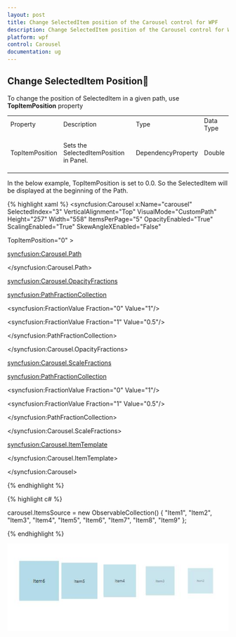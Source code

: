 ```yaml
---
layout: post
title: Change SelectedItem position of the Carousel control for WPF
description: Change SelectedItem position of the Carousel control for WPF
platform: wpf
control: Carousel
documentation: ug
---
```


## Change SelectedItem Position

To change the position of SelectedItem in a given path, use **TopItemPosition** property

<table>
<tr>
<td>
Property<br/><br/></td><td>
Description<br/><br/></td><td>
Type<br/><br/></td><td>
Data Type<br/><br/></td></tr>
<tr>
<td>
TopItemPosition<br/><br/></td><td>
Sets the SelectedItemPosition in Panel.<br/><br/></td><td>
DependencyProperty<br/><br/></td><td>
Double<br/><br/></td></tr>
</table>
In the below example, TopItemPosition is set to 0.0. So the SelectedItem will be displayed at the beginning of the Path.

{% highlight xaml %}
<syncfusion:Carousel x:Name="carousel" SelectedIndex="3"  VerticalAlignment="Top" VisualMode="CustomPath" Height="257" Width="558"  ItemsPerPage="5" OpacityEnabled="True" ScalingEnabled="True" SkewAngleXEnabled="False"

TopItemPosition="0" >

<syncfusion:Carousel.Path>

<Path Data="M0,300L600,300" Stroke="Blue" StrokeThickness="2" HorizontalAlignment="Stretch" VerticalAlignment="Stretch"/>

</syncfusion:Carousel.Path>

<syncfusion:Carousel.OpacityFractions>

<syncfusion:PathFractionCollection>

<!--Fraction represents the position in Path-

Value represents the Opacity of Carousel item in a particular point-->

<syncfusion:FractionValue Fraction="0" Value="1"/>

<syncfusion:FractionValue Fraction="1" Value="0.5"/>

</syncfusion:PathFractionCollection>

</syncfusion:Carousel.OpacityFractions>

<syncfusion:Carousel.ScaleFractions>

<syncfusion:PathFractionCollection>

<syncfusion:FractionValue Fraction="0" Value="1"/>

<syncfusion:FractionValue Fraction="1" Value="0.5"/>

</syncfusion:PathFractionCollection>

</syncfusion:Carousel.ScaleFractions>

<syncfusion:Carousel.ItemTemplate>

<DataTemplate>

<Border Height="100" Width="100" Background="LightBlue">

<ContentControl Content="{Binding}" HorizontalAlignment="Center" VerticalAlignment="Center"/>

</Border>

</DataTemplate>

</syncfusion:Carousel.ItemTemplate>

</syncfusion:Carousel>


{% endhighlight %}

{% highlight c# %}

carousel.ItemsSource = new ObservableCollection<string>() { "Item1", "Item2", "Item3", "Item4", "Item5", "Item6", "Item7", "Item8", "Item9" };


{% endhighlight %}

![](ChangeSelectedItemPosition_images/ChangeSelectedItemPosition_img1.jpeg)


